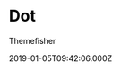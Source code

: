 ---
title: Dot
github: https://github.com/themefisher/dot-hugo/
demo: https://demo.gethugothemes.com/dot/site/
author: Themefisher
author_link: https://themefisher.com
ssg:
  - Hugo
cms:
  - Markdown
css:
  - Bootstrap
archetype:
  - Documentation
date: 2019-01-05T09:42:06.000Z
description: Dot - Hugo Documentation Theme
weight: 5
publish_date: '2019-01-05T09:42:06Z'
update_date: '2022-06-01T05:15:32Z'
github_star: 223
github_fork: 149
---